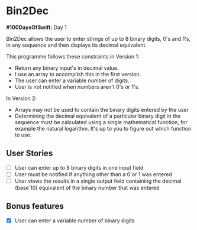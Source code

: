 # Bin2Dec

**#100DaysOfSwift:** Day 1

Bin2Dec allows the user to enter strings of up to 8 binary digits, 0's
and 1's, in any sequence and then displays its decimal equivalent.

This programme follows these constraints in Version 1:

- Return any binary input's in decimal value.
- I use an array to accomplish this in the first version.
- The user can enter a variable number of digits.
- User is not notified when numbers aren't 0's or 1's.

In Version 2:

-   Arrays may not be used to contain the binary digits entered by the user
-   Determining the decimal equivalent of a particular binary digit in the
    sequence must be calculated using a single mathematical function, for
    example the natural logarithm. It's up to you to figure out which function
    to use.

## User Stories

-   [ ] User can enter up to 8 binary digits in one input field
-   [ ] User must be notified if anything other than a 0 or 1 was entered
-   [ ] User views the results in a single output field containing the decimal (base 10) equivalent of the binary number that was entered

## Bonus features

-   [x] User can enter a variable number of binary digits


